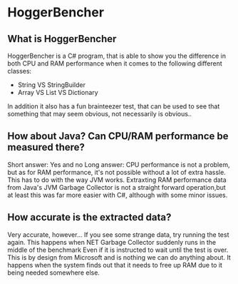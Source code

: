 # HoggerBencher

## What is HoggerBencher
HoggerBencher is a C# program, that is able to show you the difference in both CPU and RAM performance when it comes to the following different classes:

* String VS StringBuilder
* Array VS List VS Dictionary

In addition it also has a fun brainteezer test, that can be used to see that something that may seem obvious, not necessarily is obvious..

## How about Java? Can CPU/RAM performance be measured there? 

Short answer: Yes and no
Long answer:
CPU performance is not a problem, but as for RAM performance, it's not possible without a lot of extra hassle. This has to do with the way JVM works.
Extraxting RAM performance data from Java's JVM Garbage Collector is not a straight forward operation,but at least this was far more easier with C#, although with some minor issues. 

## How accurate is the extracted data? 
Very accurate, however... If you see some strange data, try running the test again. 
This happens when NET Garbage Collector suddenly runs in the middle of the benchmark  Even if it is instructed to wait until the test is over. 
This is by design from Microsoft and is nothing we can do anything about. It happens when the system finds out that it needs to free up RAM due to it being needed somewhere else.

